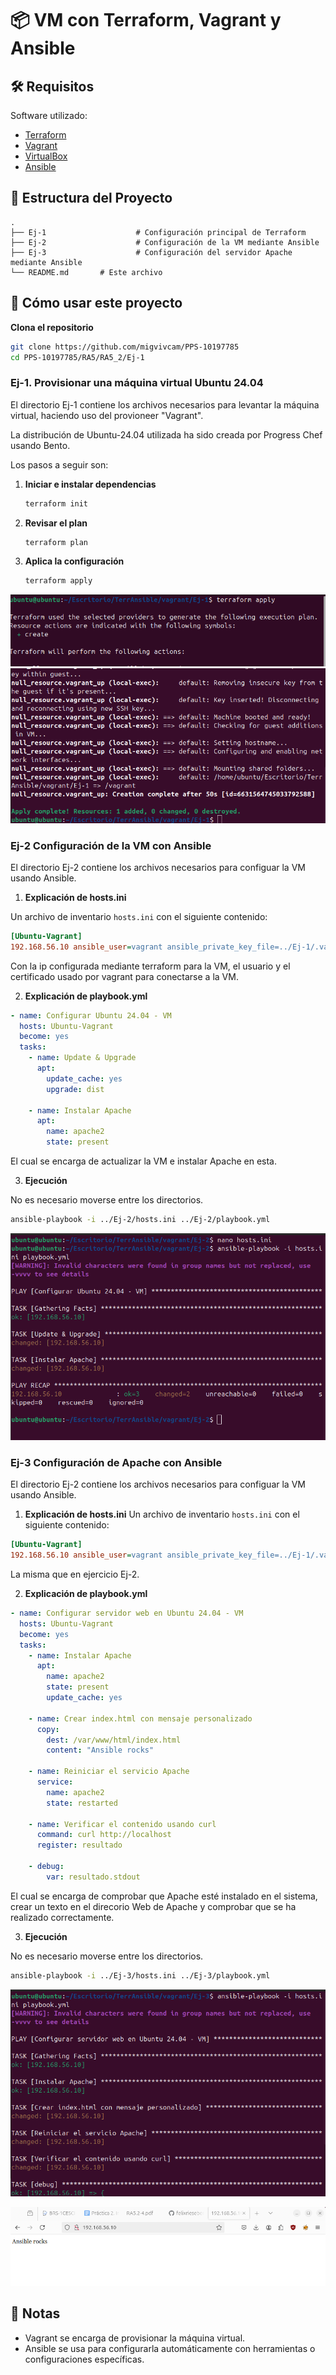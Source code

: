 # 📦 VM con Terraform, Vagrant y Ansible

## 🛠️ Requisitos

Software utilizado:

- [Terraform](https://www.terraform.io/downloads)
- [Vagrant](https://www.vagrantup.com/downloads)
- [VirtualBox](https://www.virtualbox.org/)
- [Ansible](https://docs.ansible.com/ansible/latest/installation_guide/)

## 📁 Estructura del Proyecto

```
.
├── Ej-1					# Configuración principal de Terraform
├── Ej-2					# Configuración de la VM mediante Ansible
├── Ej-3					# Configuración del servidor Apache mediante Ansible
└── README.md		# Este archivo
```

## 🚀 Cómo usar este proyecto

**Clona el repositorio**

   ```bash
   git clone https://github.com/migvivcam/PPS-10197785
   cd PPS-10197785/RA5/RA5_2/Ej-1
   ```

### Ej-1. Provisionar una máquina virtual Ubuntu 24.04

El directorio Ej-1 contiene los archivos necesarios para levantar la máquina virtual, haciendo uso del provioneer "Vagrant".

La distribución de Ubuntu-24.04 utilizada ha sido creada por Progress Chef usando Bento.

Los pasos a seguir son:

1. **Iniciar e instalar dependencias**
   ```bash
   terraform init
   ```

2. **Revisar el plan**

   ```bash
   terraform plan
   ```

3. **Aplica la configuración**

   ```bash
   terraform apply
   ```
![img](./Ej-1/imgs/TerraformApply.png)
![img](./Ej-1/imgs/TerraformFin.png)


### Ej-2 Configuración de la VM con Ansible

El directorio Ej-2 contiene los archivos necesarios para configuar la VM usando Ansible.

1. **Explicación de hosts.ini**

Un archivo de inventario `hosts.ini` con el siguiente contenido:

```ini
[Ubuntu-Vagrant]
192.168.56.10 ansible_user=vagrant ansible_private_key_file=../Ej-1/.vagrant/machines/default/virtualbox/private_key ansible_ssh_common_args='-o StrictHostKeyChecking=no'
```
Con la ip configurada mediante terraform para la VM, el usuario y el certificado usado por vagrant para conectarse a la VM.

2. **Explicación de playbook.yml**

```yaml
- name: Configurar Ubuntu 24.04 - VM
  hosts: Ubuntu-Vagrant
  become: yes
  tasks:
    - name: Update & Upgrade
      apt:
        update_cache: yes
        upgrade: dist

    - name: Instalar Apache
      apt:
        name: apache2
        state: present
```

El cual se encarga de actualizar la VM e instalar Apache en esta.

3. **Ejecución**

No es necesario moverse entre los directorios.

```bash
ansible-playbook -i ../Ej-2/hosts.ini ../Ej-2/playbook.yml
```
![img](./Ej-2/imgs/Ansible_Update.png)

### Ej-3 Configuración de Apache con Ansible

El directorio Ej-2 contiene los archivos necesarios para configuar la VM usando Ansible.

1. **Explicación de hosts.ini**
Un archivo de inventario `hosts.ini` con el siguiente contenido:

```ini
[Ubuntu-Vagrant]
192.168.56.10 ansible_user=vagrant ansible_private_key_file=../Ej-1/.vagrant/machines/default/virtualbox/private_key ansible_ssh_common_args='-o StrictHostKeyChecking=no'
```
La misma que en ejercicio Ej-2.

2. **Explicación de playbook.yml**

```yaml
- name: Configurar servidor web en Ubuntu 24.04 - VM
  hosts: Ubuntu-Vagrant
  become: yes
  tasks:
    - name: Instalar Apache
      apt:
        name: apache2
        state: present
        update_cache: yes

    - name: Crear index.html con mensaje personalizado
      copy:
        dest: /var/www/html/index.html
        content: "Ansible rocks"

    - name: Reiniciar el servicio Apache
      service:
        name: apache2
        state: restarted

    - name: Verificar el contenido usando curl
      command: curl http://localhost
      register: resultado

    - debug:
        var: resultado.stdout

```

El cual se encarga de comprobar que Apache esté instalado en el sistema, crear un texto en el direcorio Web de Apache y comprobar que se ha realizado correctamente.

3. **Ejecución**

No es necesario moverse entre los directorios.

```bash
ansible-playbook -i ../Ej-3/hosts.ini ../Ej-3/playbook.yml
```
![img](./Ej-3/imgs/Ansible-playbook.png)

![img](./Ej-3/imgs/Web.png)


## 📝 Notas

- Vagrant se encarga de provisionar la máquina virtual.
- Ansible se usa para configurarla automáticamente con herramientas o configuraciones específicas.
